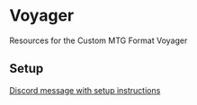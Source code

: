 # Voyager
Resources for the Custom MTG Format Voyager

## Setup
[Discord message with setup instructions](https://discord.com/channels/1337190611366838295/1337190784360779819/1342974235374518272) 
